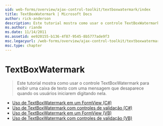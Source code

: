 ```yaml
---
uid: web-forms/overview/ajax-control-toolkit/textboxwatermark/index
title: TextBoxWatermark | Microsoft Docs
author: rick-anderson
description: Este tutorial mostra como usar o controle TextBoxWatermark para exibir uma caixa de texto com uma mensagem que desaparece quando os usuários iniciarem digitando nela.
ms.author: riande
ms.date: 11/14/2011
ms.assetid: ee920155-b136-4f87-9545-8b5777ade9f3
msc.legacyurl: /web-forms/overview/ajax-control-toolkit/textboxwatermark
msc.type: chapter
---
```

<a name="textboxwatermark"></a>TextBoxWatermark
====================
> Este tutorial mostra como usar o controle TextBoxWatermark para exibir uma caixa de texto com uma mensagem que desaparece quando os usuários iniciarem digitando nela.


- [Uso de TextBoxWatermark em um FormView (C#)](using-textboxwatermark-in-a-formview-cs.md)
- [Uso de TextBoxWatermark com controles de validação (C#)](using-textboxwatermark-with-validation-controls-cs.md)
- [Uso de TextBoxWatermark em um FormView (VB)](using-textboxwatermark-in-a-formview-vb.md)
- [Uso de TextBoxWatermark com controles de validação (VB)](using-textboxwatermark-with-validation-controls-vb.md)
